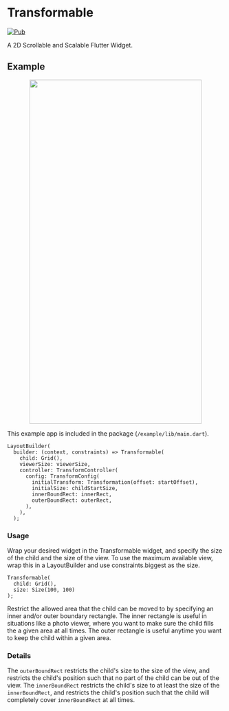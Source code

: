

# Transformable

[![Pub](https://img.shields.io/pub/v/transformable.svg)](https://pub.dartlang.org/packages/transformable)

A 2D Scrollable and Scalable Flutter Widget.

## Example

<p align="center">
<img width="400" height="800" src="example/screenshots/example.gif">
</p>

This example app is included in the package (`/example/lib/main.dart`).

```
LayoutBuilder(
  builder: (context, constraints) => Transformable(
    child: Grid(),
    viewerSize: viewerSize,
    controller: TransformController(
      config: TransformConfig(
        initialTransform: Transformation(offset: startOffset),
        initialSize: childStartSize,
        innerBoundRect: innerRect,
        outerBoundRect: outerRect,
      ),
    ),
  );
```


### Usage

Wrap your desired widget in the Transformable widget, and specify the size of the child and the size of the view. To use the maximum available view, wrap this in a LayoutBuilder and use constraints.biggest as the size.

```
Transformable(
  child: Grid(),
  size: Size(100, 100)
);
```

Restrict the allowed area that the child can be moved to by specifying an inner and/or outer boundary rectangle.
The inner rectangle is useful in situations like a photo viewer, where you want to make sure the child fills the a given area at all times.
The outer rectangle is useful anytime you want to keep the child within a given area.

### Details

The `outerBoundRect` restricts the child's size to the size of the view, and restricts the child's position such that no part of the child can be out of the view. The `innerBoundRect` restricts the child's size to at least the size of the `innerBoundRect`, and restricts the child's position such that the child will completely cover `innerBoundRect` at all times.

          
